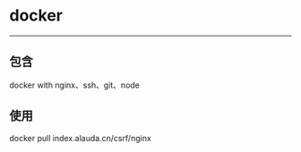 # docker

------

## 包含
docker with nginx、ssh、git、node
## 使用
docker pull index.alauda.cn/csrf/nginx

